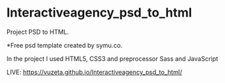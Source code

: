 # Interactiveagency_psd_to_html
 Project PSD to HTML.
 
 *Free psd template created by symu.co.
 
 In the project I used HTML5, CSS3 and preprocessor Sass and JavaScript
 
 LIVE: https://vuzeta.github.io/Interactiveagency_psd_to_html/
